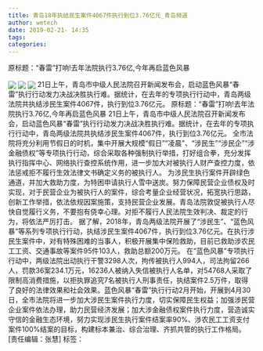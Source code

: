 ```yaml
---
title: 青岛18年执结民生案件4067件执行到位3.76亿元_青岛频道
author: wetech
date: 2019-02-21- 14:35
tags: 
categories: 
---
```

原标题：“春雷”打响!去年法院执行3.76亿,今年再启蓝色风暴
<!-- more -->
                
<img align="center" border="0" src="http://p1.ifengimg.com/a/2019_08/dc29b375fbcfe44_size144_w500_h333.jpg" />
                
<img align="center" border="0" src="http://p3.ifengimg.com/a/2019_08/9f7f19774dc4769_size131_w500_h333.jpg" />
            
<img align="center" border="0" src="http://p2.ifengimg.com/a/2016/0810/204c433878d5cf9size1_w16_h16.png" />
21日上午，青岛市中级人民法院召开新闻发布会，启动蓝色风暴“春雷”执行行动发力决战决胜执行难。据统计，在去年的专项执行行动中，青岛两级法院共执结涉民生案件4067件，执行到位3.76亿元。
原标题：“春雷”打响!去年法院执行3.76亿,今年再启蓝色风暴
21日上午，青岛市中级人民法院召开新闻发布会，启动蓝色风暴“春雷”执行行动发力决战决胜执行难。据统计，在去年的专项执行行动中，青岛两级法院共执结涉民生案件4067件，执行到位3.76亿元。
全市法院将充分利用节假日的时机，集中开展大规模“假日”“凌晨”、“涉民生”“涉民企”“涉金融债权”等专项执行行动，综合采取各种强制执行举措，打好组合拳，充分发挥执行指挥中心、网络执行查控系统作用，进一步加大对被执行人财产查控力度，依法惩戒拒不履行生效法律文书确定义务的被执行人。
为涉民生执行案件开辟绿色通道，并加大救助力度，为特困申请执行人雪中送炭。努力保障民营企业债权及时实现，对于民营企业为被执行人的案件，综合考量企业经营状况，拓宽执行思路，创新工作举措，依法依规因案施策，支持民营企业发展。青岛法院敦促被执行人尽快自觉履行义务，不要抱有侥幸心理。对拒不履行人民法院生效判决、裁定的行为，将依法严厉打击。
据了解，2018年，青岛两级法院开展了“涉民生”、“蓝色风暴”等系列专项执行行动，执结涉民生案件4067件，执行到位3.76亿元。在执行涉民生案件中，对有特殊困难的当事人，积极开展集中保险救助，目前已救助涉农民工工资、交通事故等案件95件103人，救助总额200万元。
在“蓝色风暴”专项执行行动中，两级法院出动执行干警3298人次，拘传被执行人994人，司法拘留266人，罚款36案234.1万元，16236人被纳入失信被执行人名单，对54768人采取了限制高消费措施，以拒执罪追究7名被执行人刑事责任，执结案件2.5万件，取得了良好的法律效果和社会效果。蓝色风暴“春雷”执行行动2月开始，开展到4月30日，全市法院将进一步加大涉民生案件执行力度，切实保障民生权益；加强涉民营企业案件依法办理，助力民营经济发展；加大涉金融债权案件执行力度，营造诚实守信的金融生态环境，努力实现涉民生执行案件结案率90%、涉农民工工资支付案件100%结案的目标，构建标本兼治、综合治理、齐抓共管的执行工作格局。
[责任编辑：张慧]
标签：
 
 
             
